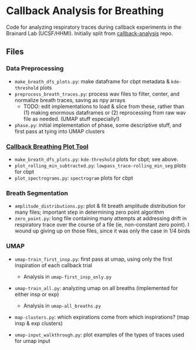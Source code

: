 # Callback Analysis for Breathing

Code for analyzing respiratory traces during callback experiments in the Brainard Lab (UCSF/HHMI). Initially split from [callback-analysis](https://github.com/cirorandazzo/callback-analysis) repo.

## Files

### Data Preprocessing

- `make_breath_dfs_plots.py`: make dataframe for cbpt metadata & `kde-threshold` plots
- `preprocess_breath_traces.py`: process wav files to filter, center, and normalize breath traces, saving as npy arrays
  - TODO: edit implementations to load & slice from these, rather than (1) making enormous dataframes or (2) reprocessing from raw wav file as needed. (UMAP stuff especially!)
- `phase.py`: initial implementation of phase, some descriptive stuff, and first pass at tying into UMAP clusters

### [Callback Breathing Plot Tool](https://cirorandazzo.github.io/callbacks-breathing-plot_tool/)

- `make_breath_dfs_plots.py`: `kde-threshold` plots for cbpt; see above.
- `plot_rolling_min_subtracted.py`: `lowpass_trace-rolling_min_seg` plots for cbpt
- `plot_spectrograms.py`: `spectrogram` plots for cbpt

### Breath Segmentation

- `amplitude_distributions.py`: plot & fit breath amplitude distribution for many files; important step in determining zero point algorithm
- `zero_point.py`: long file containing many attempts at addressing drift in respiratory trace over the course of a file (ie, non-constant zero point). I wound up giving up on those files, since it was only the case in 1/4 birds

### UMAP

- `umap-train_first_insp.py`: first pass at umap, using only the first inspiration of each callback trial
  - Analysis in `umap-first_insp_only.py`
- `umap-train_all.py`: analyzing umap on all breaths (implemented for either insp or exp)
  - Analysis in `umap-all_breaths.py`

- `map-clusters.py`: which expirations come from which inspirations? (map insp & exp clusters)
- `umap-input_walkthrough.py`: plot examples of the types of traces used for umap input
